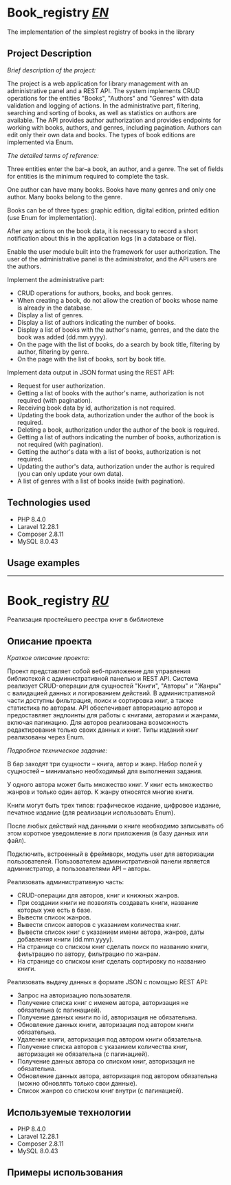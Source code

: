 # Book_registry <ins>***EN***</ins>

The implementation of the simplest registry of books in the library

## Project Description

_Brief description of the project:_

The project is a web application for library management with an administrative panel and a REST API. The system implements CRUD operations for the entities "Books", "Authors" and "Genres" with data validation and logging of actions. In the administrative part, filtering, searching and sorting of books, as well as statistics on authors are available. The API provides author authorization and provides endpoints for working with books, authors, and genres, including pagination. Authors can edit only their own data and books. The types of book editions are implemented via Enum.

_The detailed terms of reference:_

Three entities enter the bar–a book, an author, and a genre. The set of fields for entities is the minimum required to complete the task.

One author can have many books. Books have many genres and only one author. Many books belong to the genre.

Books can be of three types: graphic edition, digital edition, printed edition (use Enum for implementation).

After any actions on the book data, it is necessary to record a short notification about this in the application logs (in a database or file).

Enable the user module built into the framework for user authorization. The user of the administrative panel is the administrator, and the API users are the authors.

Implement the administrative part: 
- CRUD operations for authors, books, and book genres.
- When creating a book, do not allow the creation of books whose name is already in the database.
- Display a list of genres.
- Display a list of authors indicating the number of books.
- Display a list of books with the author's name, genres, and the date the book was added (dd.mm.yyyy).
- On the page with the list of books, do a search by book title, filtering by author, filtering by genre.
- On the page with the list of books, sort by book title.

Implement data output in JSON format using the REST API:
- Request for user authorization.
- Getting a list of books with the author's name, authorization is not required (with pagination).
- Receiving book data by id, authorization is not required.
- Updating the book data, authorization under the author of the book is required.
- Deleting a book, authorization under the author of the book is required.
- Getting a list of authors indicating the number of books, authorization is not required (with pagination).
- Getting the author's data with a list of books, authorization is not required.
- Updating the author's data, authorization under the author is required (you can only update your own data).
- A list of genres with a list of books inside (with pagination).

## Technologies used

- PHP 8.4.0
- Laravel 12.28.1
- Composer 2.8.11
- MySQL 8.0.43

## Usage examples

----------------------------------------------------------------------------
# Book_registry <ins>***RU***</ins>

Реализация простейшего реестра книг в библиотеке

## Описание проекта

_Краткое описание проекта:_

Проект представляет собой веб-приложение для управления библиотекой с административной панелью и REST API. Система реализует CRUD-операции для сущностей "Книги", "Авторы" и "Жанры" с валидацией данных и логированием действий. В административной части доступны фильтрация, поиск и сортировка книг, а также статистика по авторам. API обеспечивает авторизацию авторов и предоставляет эндпоинты для работы с книгами, авторами и жанрами, включая пагинацию. Для авторов реализована возможность редактирования только своих данных и книг. Типы изданий книг реализованы через Enum.

_Подробное техническое задание:_

В бар заходят три сущности – книга, автор и жанр. Набор полей у сущностей – минимально необходимый для выполнения задания.

У одного автора может быть множество книг. У книг есть множество жанров и только один автор. К жанру относятся многие книги.

Книги могут быть трех типов: графическое издание, цифровое издание, печатное издание (для реализации использовать Enum).

После любых действий над данными о книге необходимо записывать об этом короткое уведомление в логи приложения (в базу данных или файл).

Подключить, встроенный в фреймворк, модуль user для авторизации пользователей. Пользователем административной панели является администратор, а пользователями API – авторы.

Реализовать административную часть: 
- CRUD-операции для авторов, книг и книжных жанров.
- При создании книги не позволять создавать книги, название которых уже есть в базе.
- Вывести список жанров.
- Вывести список авторов с указанием количества книг.
- Вывести список книг с указанием имени автора, жанров, даты добавления книги (dd.mm.yyyy).
- На странице со списком книг сделать поиск по названию книги, фильтрацию по автору, фильтрацию по жанрам.
- На странице со списком книг сделать сортировку по названию книги.

Реализовать выдачу данных в формате JSON с помощью REST API:
- Запрос на авторизацию пользователя.
- Получение списка книг с именем автора, авторизация не обязательна (с пагинацией).
- Получение данных книги по id, авторизация не обязательна.
- Обновление данных книги, авторизация под автором книги обязательна.
- Удаление книги, авторизация под автором книги обязательна.
- Получение списка авторов с указанием количества книг, авторизация не обязательна (с пагинацией).
- Получение данных автора со списком книг, авторизация не обязательна.
- Обновление данных автора, авторизация под автором обязательна (можно обновлять только свои данные).
- Список жанров со списком книг внутри (с пагинацией).

## Используемые технологии

- PHP 8.4.0
- Laravel 12.28.1
- Composer 2.8.11
- MySQL 8.0.43

## Примеры использования
